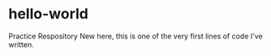 # hello-world
Practice Respository
New here, this is one of the very first lines of code I've written.
